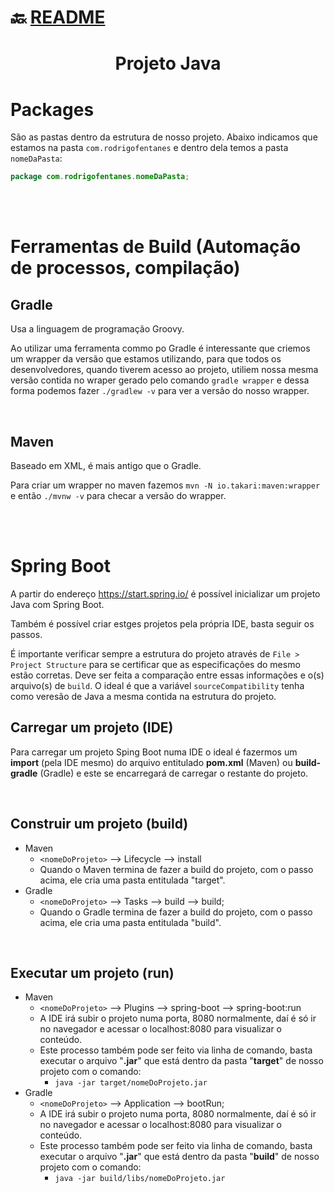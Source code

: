# :back: [README](../../../README.md#programming-languages)

<h1 align="center">
   Projeto Java
</h1>

# Packages
São as pastas dentro da estrutura de nosso projeto. Abaixo indicamos que estamos na pasta `com.rodrigofentanes` e dentro dela temos a pasta `nomeDaPasta`:

```java
package com.rodrigofentanes.nomeDaPasta;
```

<br>
<br>

# Ferramentas de Build (Automação de processos, compilação)

## Gradle
Usa a linguagem de programação Groovy.

Ao utilizar uma ferramenta commo po Gradle é interessante que criemos um wrapper da versão que estamos utilizando, para que todos os desenvolvedores, quando tiverem acesso ao projeto, utiliem nossa mesma versão contida no wraper gerado pelo comando `gradle wrapper` e dessa forma podemos fazer `./gradlew -v` para ver a versão do nosso wrapper.

<br>

## Maven
Baseado em XML, é mais antigo que o Gradle.

Para criar um wrapper no maven fazemos `mvn -N io.takari:maven:wrapper` e então `./mvnw -v` para checar a versão do wrapper.

<br>
<br>

# Spring Boot
A partir do endereço https://start.spring.io/ é possível inicializar um projeto Java com Spring Boot.

Também é possível criar estges projetos pela própria IDE, basta seguir os passos.

É importante verificar sempre a estrutura do projeto através de `File > Project Structure` para se certificar que as especificações do mesmo estão corretas. Deve ser feita a comparação entre essas informações e o(s) arquivo(s) de `build`. O ideal é que a variável `sourceCompatibility` tenha como veresão de Java a mesma contida na estrutura do projeto.

## Carregar um projeto (IDE)

Para carregar um projeto Sping Boot numa IDE o ideal é fazermos um **import** (pela IDE mesmo) do arquivo entitulado **pom.xml** (Maven) ou **build-gradle** (Gradle) e este se encarregará de carregar o restante do projeto.

<br>

## Construir um projeto (build)
-   Maven
    -   `<nomeDoProjeto>` --> Lifecycle --> install
    -   Quando o Maven termina de fazer a build do projeto, com o passo acima, ele cria uma pasta entitulada "target".
-   Gradle
    -   `<nomeDoProjeto>` --> Tasks --> build --> build;
    -   Quando o Gradle termina de fazer a build do projeto, com o passo acima, ele cria uma pasta entitulada "build".

<br>

## Executar um projeto (run)
-   Maven
    -   `<nomeDoProjeto>` --> Plugins --> spring-boot --> spring-boot:run
    -   A IDE irá subir o projeto numa porta, 8080 normalmente, daí é só ir no navegador e acessar o localhost:8080 para visualizar o conteúdo.
    - Este processo também pode ser feito via linha de comando, basta executar o arquivo "**.jar**" que está dentro da pasta "**target**" de nosso projeto com o comando:
        -   `java -jar target/nomeDoProjeto.jar`
-   Gradle
    -   `<nomeDoProjeto>` --> Application --> bootRun;
    -   A IDE irá subir o projeto numa porta, 8080 normalmente, daí é só ir no navegador e acessar o localhost:8080 para visualizar o conteúdo.
    - Este processo também pode ser feito via linha de comando, basta executar o arquivo "**.jar**" que está dentro da pasta "**build**" de nosso projeto com o comando:
        -   `java -jar build/libs/nomeDoProjeto.jar`

<br>